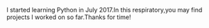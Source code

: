 
 I started learning Python in July 2017.In this respiratory,you may find projects I worked on so far.Thanks for time!
